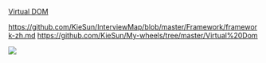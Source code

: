 [Virtual DOM](../../questions/82.Virtual%20DOM.md)

https://github.com/KieSun/InterviewMap/blob/master/Framework/framework-zh.md
https://github.com/KieSun/My-wheels/tree/master/Virtual%20Dom

![](http://blog-bed.oss-cn-beijing.aliyuncs.com/virtual-dom/vd.png)
